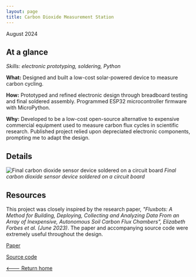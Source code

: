 ```yaml
---
layout: page
title: Carbon Dioxide Measurement Station
---
```


August 2024

## At a glance

_Skills: electronic prototyping, soldering, Python_

**What:** Designed and built a low-cost solar-powered device to measure carbon cycling.

**How:** Prototyped and refined electronic design through breadboard testing and final soldered assembly. Programmed ESP32 microcontroller firmware with MicroPython.

**Why:** Developed to be a low-cost open-source alternative to expensive commercial equipment used to measure carbon flux cycles in scientific research. Published project relied upon depreciated electronic components, prompting me to adapt the design.

## Details

![Final carbon dioxide sensor device soldered on a circuit board]({{site.url}}/assets/images/co2-1.jpg)
_Final carbon dioxide sensor device soldered on a circuit board_

## Resources

This project was closely inspired by the research paper, _"Fluxbots: A Method for Building, Deploying, Collecting and Analyzing Data From an Array of Inexpensive, Autonomous Soil Carbon Flux Chambers", Elizabeth Forbes et al. (June 2023)_. The paper and accompanying source code were extremely useful throughout the design.

<p><a href="https://agupubs.onlinelibrary.wiley.com/doi/full/10.1029/2023JG007451" target="_blank">Paper</a></p>
<p><a href="https://github.com/v-benenati/FluxbotV2/tree/84ad678105fb5c7f09ecce11b19ae58e2f09124e" target="_blank">Source code</a></p>

[<--- Return home]({{site.url}})
